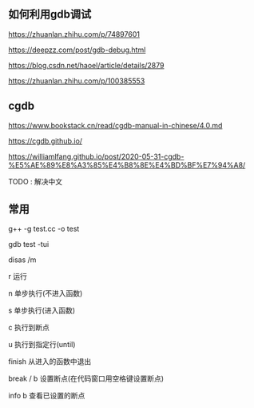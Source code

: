 ## 如何利用gdb调试

https://zhuanlan.zhihu.com/p/74897601

https://deepzz.com/post/gdb-debug.html

https://blog.csdn.net/haoel/article/details/2879

https://zhuanlan.zhihu.com/p/100385553

## cgdb

https://www.bookstack.cn/read/cgdb-manual-in-chinese/4.0.md

https://cgdb.github.io/

https://williamlfang.github.io/post/2020-05-31-cgdb-%E5%AE%89%E8%A3%85%E4%B8%8E%E4%BD%BF%E7%94%A8/

TODO : 解决中文

## 常用

g++ -g test.cc -o test 

gdb test -tui

disas /m

r 运行

n 单步执行(不进入函数)

s 单步执行(进入函数)

c 执行到断点

u 执行到指定行(until)

finish 从进入的函数中退出

break / b 设置断点(在代码窗口用空格键设置断点)

info b 查看已设置的断点






